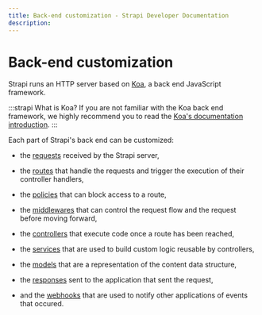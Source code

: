 ```yaml
---
title: Back-end customization - Strapi Developer Documentation
description:
---
```


<!-- TODO: update SEO -->

# Back-end customization

Strapi runs an HTTP server based on [Koa](https://koajs.com/), a back end JavaScript framework.

:::strapi What is Koa?
If you are not familiar with the Koa back end framework, we highly recommend you to read the [Koa's documentation introduction](http://koajs.com/#introduction).
:::

Each part of Strapi's back end can be customized:

- the [requests](/developer-docs/latest/development/backend-customization/requests-responses.md#requests) received by the Strapi server,

- the [routes](/developer-docs/latest/development/backend-customization/routes.md) that handle the requests and trigger the execution of their controller handlers,
<!-- TODO: remove this comment — this link won't work until merged with PR #450 -->

- the [policies](/developer-docs/latest/development/backend-customization/policies.md) that can block access to a route,

- the [middlewares](/developer-docs/latest/development/backend-customization/middlewares.md) that can control the request flow and the request before moving forward,
<!-- TODO: remove this comment — this link won't work until merged with PR #455 -->

- the [controllers](/developer-docs/latest/development/backend-customization/controllers.md) that execute code once a route has been reached,

- the [services](/developer-docs/latest/development/backend-customization/services.md) that are used to build custom logic reusable by controllers,

- the [models](/developer-docs/latest/development/backend-customization/models.md) that are a representation of the content data structure,

- the [responses](/developer-docs/latest/development/backend-customization/requests-responses.md#responses) sent to the application that sent the request,

- and the [webhooks](/developer-docs/latest/development/backend-customization/webhooks.md) that are used to notify other applications of events that occured.
